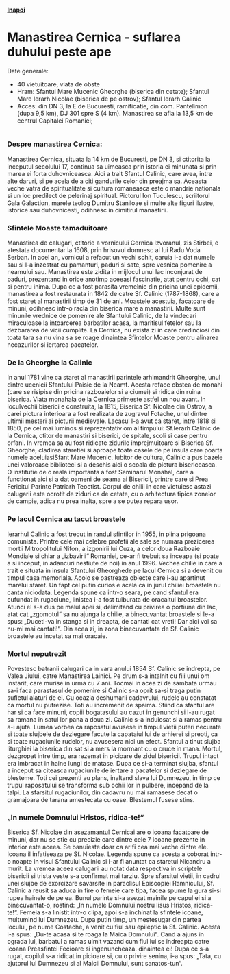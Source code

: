 <h4 class="right"><a href="/muntenia">Inapoi</a></h4>

# Manastirea Cernica - suflarea duhului peste ape

Date generale:

* 40 vietuitoare, viata de obste
* Hram: Sfantul Mare Mucenic Gheorghe (biserica din cetate); Sfantul Mare Ierarh Nicolae (biserica de pe ostrov); Sfantul Ierarh Calinic
* Acces: din DN 3, la E de Bucuresti, ramificatie, din com. Pantelimon (dupa 9,5 km), DJ 301 spre S (4 km). Manastirea se afla la 13,5 km de centrul Capitalei Romaniei;

<figure class="center"><img src="/images/cernica.jpg" alt=""></figure>

### Despre manastirea Cernica:

Manastirea Cernica, situata la 14 km de Bucuresti, pe DN 3,  si ctitorita la inceputul secolului 17, continua sa uimeasca prin istoria ei minunata si prin marea ei forta duhovniceasca. Aici a trait Sfantul Calinic, care avea, intre alte daruri, si pe acela de a citi gandurile celor din preajma sa. Aceasta veche vatra de spiritualitate si cultura romaneasca este o mandrie nationala si un loc predilect de pelerinaj spiritual. Pictorul Ion Tuculescu, scriitorul Gala Galaction, marele teolog Dumitru Staniloae si multe alte figuri ilustre, istorice sau duhovnicesti, odihnesc in cimitirul manastirii.

### Sfintele Moaste tamaduitoare

Manastirea de calugari, ctitorie a vornicului Cernica Izvoranul, zis Stirbei, e atestata documentar la 1608, prin hrisovul domnesc al lui Radu Voda Serban. In acel an, vornicul a refacut un vechi schit, caruia i-a dat numele sau si l-a inzestrat cu pamanturi, paduri si sate, spre vesnica pomenire a neamului sau. Manastirea este zidita in mijlocul unui lac inconjurat de paduri, prezentand in orice anotimp aceeasi fascinatie, atat pentru ochi, cat si pentru inima. Dupa ce a fost parasita vremelnic din pricina unei epidemii, manastirea a fost restaurata in 1842 de catre Sf. Calinic (1787-1868), care a fost staret al manastirii timp de 31 de ani. Moastele acestuia, facatoare de minuni, odihnesc intr-o racla din biserica mare a manastirii. Multe sunt minunile vrednice de pomenire ale Sfantului Calinic, de la vindecari miraculoase la intoarcerea barbatilor acasa, la maritisul fetelor sau la dezbararea de vicii cumplite. La Cernica, nu exista zi in care credinciosi din toata tara sa nu vina sa se roage dinaintea Sfintelor Moaste pentru alinarea necazurilor si iertarea pacatelor. 
 
### De la Gheorghe la Calinic

In anul 1781 vine ca staret al manastirii parintele arhimandrit Gheorghe, unul dintre ucenicii Sfantului Paisie de la Neamt. Acesta reface obstea de monahi (care se risipise din pricina razboaielor si a ciumei) si ridica din ruina biserica. Viata monahala de la Cernica primeste astfel un nou avant. In loculvechii biserici e construita, la 1815, Biserica Sf. Nicolae din Ostrov, a carei pictura interioara a fost realizata de zugravul Fotache, unul dintre ultimii mesteri ai picturii medievale. Lacasul l-a avut ca staret, intre 1818 si 1850, pe cel mai luminos si reprezentativ om al timpului: Sf.Ierarh Calinic de la Cernica, ctitor de manastiri si biserici, de spitale, scoli si case pentru orfani. In vremea sa au fost ridicate zidurile imprejmuitoare si Biserica Sf. Gheorghe, cladirea staretiei si aproape toate casele de pe insula care poarta numele aceluiasiSfant Mare Mucenic. Iubitor de cultura, Calinic a pus bazele unei valoroase biblioteci si a deschis aici o scoala de pictura bisericeasca. O institutie de o reala importanta a fost Seminarul Monahal, care a functionat aici si a dat oameni de seama ai Bisericii, printre care si Prea Fericitul Parinte Patriarh Teoctist. Corpul de chilii in care vietuiesc astazi calugarii este ocrotit de ziduri ca de cetate, cu o arhitectura tipica zonelor de campie, adica nu prea inalta, spre a se putea repara usor.

### Pe lacul Cernica au tacut broastele 

Ierarhul Calinic a fost trecut in randul sfintilor in 1955, in plina prigoana comunista. Printre cele mai celebre profetii ale sale se numara prezicerea mortii Mitropolitului Nifon, a izgonirii lui Cuza, a celor doua Razboaie Mondiale si chiar a „izbavirii“ Romaniei, ce-ar fi trebuit sa inceapa (si poate a si inceput, in adancuri nestiute de noi) in anul 1996. Vechea chilie in care a trait e situata in insula Sfantului Gheorghede pe lacul Cernica si a devenit cu timpul casa memoriala. Acolo se pastreaza obiecte care i-au apartinut marelui staret. Un fapt cel putin curios e acela ca in jurul chiliei broastele nu canta niciodata. Legenda spune ca intr-o seara, pe cand sfantul era cufundat in rugaciune, linistea i-a fost tulburata de oracaitul broastelor. Atunci el s-a dus pe malul apei si, delimitand cu privirea o portiune din lac, atat cat „zgomotul“ sa nu ajunga la chilie, a binecuvantat broastele si le-a spus: „Duceti-va in stanga si in dreapta, de cantati cat vreti! Dar aici voi sa nu-mi mai cantati!“. Din acea zi, in zona binecuvantata de Sf. Calinic broastele au incetat sa mai oracaie.

### Mortul neputrezit

Povestesc batranii calugari ca in vara anului 1854 Sf. Calinic se indrepta, pe Valea Jiului, catre Manastirea Lainici. Pe drum s-a intalnit cu fiii unui om instarit, care murise in urma cu 7 ani. Tocmai in acea zi de sambata urmau sa-i faca parastasul de pomenire si Calinic s-a oprit sa-si traga putin sufletul alaturi de ei. Cu ocazia deshumarii cadavrului, rudele au constatat ca mortul nu putrezise. Toti au incremenit de spaima. Stiind ca sfantul are har si ca face minuni, copiii bogatasului au cazut in genunchi si l-au rugat sa ramana in satul lor pana a doua zi. Calinic s-a induiosat si a ramas pentru a-i ajuta. Lumea vorbea ca raposatul avusese in timpul vietii puteri necurate si toate slujbele de dezlegare facute la capataiul lui de arhierei si preoti, ca si toate rugaciunile rudelor, nu avusesera nici un efect. Sfantul a tinut slujba liturghiei la biserica din sat si a mers la mormant cu o cruce in mana. Mortul, dezgropat intre timp, era rezemat in picioare de zidul bisericii. Trupul intact era imbracat in haine lungi de matase. Dupa ce si-a terminat slujba, sfantul a inceput sa citeasca rugaciunile de iertare a pacatelor si dezlegare de blesteme. Toti cei prezenti au plans, inaltand slava lui Dumnezeu, in timp ce trupul raposatului se transforma sub ochii lor in pulbere, incepand de la talpi. La sfarsitul rugaciunilor, din cadavru nu mai ramasese decat o gramajoara de tarana amestecata cu oase. Blestemul fusese stins.

### „In numele Domnului Hristos, ridica-te!“

Biserica Sf. Nicolae din asezamantul Cernicai are o icoana facatoare de minuni, dar nu se stie cu precizie care dintre cele 7 icoane prezente in interior este aceea. Se banuieste doar ca ar fi cea mai veche dintre ele. Icoana il infatiseaza pe Sf. Nicolae. Legenda spune ca acesta a coborat intr-o noapte in visul Sfantului Calinic si l-ar fi anuntat ca staretul Nicandru a murit. La vremea aceea calugarii au notat data respectiva in scriptele bisericii si trista veste s-a confirmat mai tarziu. Spre sfarsitul vietii, in cadrul unei slujbe de exorcizare savarsite in paraclisul Episcopiei Ramnicului, Sf. Calinic a reusit sa aduca in fire o femeie care tipa, facea spume la gura si-si rupea hainele de pe ea. Bunul parinte si-a asezat mainile pe capul ei si a binecuvantat-o, rostind: „In numele Domnului nostru Iisus Hristos, ridica-te!“. Femeia s-a linistit intr-o clipa, apoi s-a inchinat la sfintele icoane, multumind lui Dumnezeu. Dupa putin timp, un mestesugar din partea locului, pe nume Costache, a venit cu fiul sau epileptic la Sf. Calinic. Acesta i-a spus: „Du-te acasa si te roaga la Maica Domnului“. Cand a ajuns in ograda lui, barbatul a ramas uimit vazand cum fiul lui se indreapta catre icoana Preasfintei Fecioare si ingenuncheaza. dinaintea ei! Dupa ce s-a rugat, copilul s-a ridicat in picioare si, cu o privire senina, i-a spus: „Tata, cu ajutorul lui Dumnezeu si al Maicii Domnului, sunt sanatos-tun“.
      


